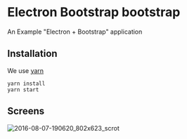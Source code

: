 # Electron Bootstrap bootstrap

An Example "Electron + Bootstrap" application

## Installation

We use [yarn](https://yarnpkg.com)

    yarn install
    yarn start
    
## Screens

![2016-08-07-190620_802x623_scrot](https://cloud.githubusercontent.com/assets/33978/17466289/3b4651a2-5cd2-11e6-825e-16e9ca9e6e69.png)
